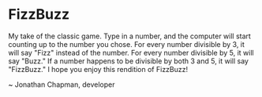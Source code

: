 # FizzBuzz
My take of the classic game. Type in a number, and the computer will start counting up to the number you chose. For every number divisible by 3, it will say "Fizz" instead of the number. For every number divisible by 5, it will say "Buzz." If a number happens to be divisible by both 3 and 5, it will say "FizzBuzz." I hope you enjoy this rendition of FizzBuzz!

~ Jonathan Chapman, developer
